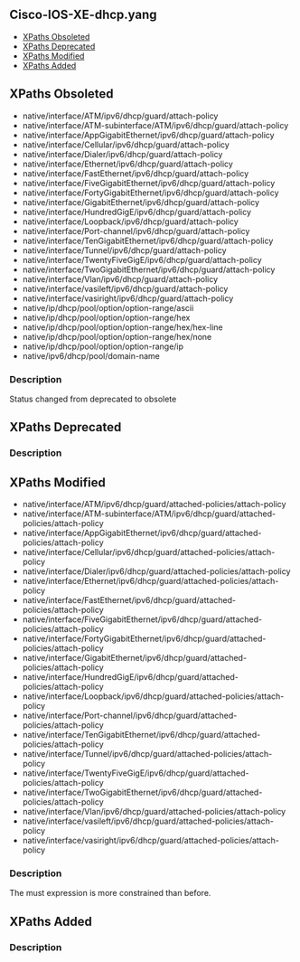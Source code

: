 ## Cisco-IOS-XE-dhcp.yang


- [XPaths Obsoleted](#xpaths-obsoleted)
- [XPaths Deprecated](#xpaths-deprecated)
- [XPaths Modified](#xpaths-modified)
- [XPaths Added](#xpaths-added)

## XPaths Obsoleted

- native/interface/ATM/ipv6/dhcp/guard/attach-policy
- native/interface/ATM-subinterface/ATM/ipv6/dhcp/guard/attach-policy
- native/interface/AppGigabitEthernet/ipv6/dhcp/guard/attach-policy
- native/interface/Cellular/ipv6/dhcp/guard/attach-policy
- native/interface/Dialer/ipv6/dhcp/guard/attach-policy
- native/interface/Ethernet/ipv6/dhcp/guard/attach-policy
- native/interface/FastEthernet/ipv6/dhcp/guard/attach-policy
- native/interface/FiveGigabitEthernet/ipv6/dhcp/guard/attach-policy
- native/interface/FortyGigabitEthernet/ipv6/dhcp/guard/attach-policy
- native/interface/GigabitEthernet/ipv6/dhcp/guard/attach-policy
- native/interface/HundredGigE/ipv6/dhcp/guard/attach-policy
- native/interface/Loopback/ipv6/dhcp/guard/attach-policy
- native/interface/Port-channel/ipv6/dhcp/guard/attach-policy
- native/interface/TenGigabitEthernet/ipv6/dhcp/guard/attach-policy
- native/interface/Tunnel/ipv6/dhcp/guard/attach-policy
- native/interface/TwentyFiveGigE/ipv6/dhcp/guard/attach-policy
- native/interface/TwoGigabitEthernet/ipv6/dhcp/guard/attach-policy
- native/interface/Vlan/ipv6/dhcp/guard/attach-policy
- native/interface/vasileft/ipv6/dhcp/guard/attach-policy
- native/interface/vasiright/ipv6/dhcp/guard/attach-policy
- native/ip/dhcp/pool/option/option-range/ascii
- native/ip/dhcp/pool/option/option-range/hex
- native/ip/dhcp/pool/option/option-range/hex/hex-line
- native/ip/dhcp/pool/option/option-range/hex/none
- native/ip/dhcp/pool/option/option-range/ip
- native/ipv6/dhcp/pool/domain-name

### Description

Status changed from deprecated to obsolete

## XPaths Deprecated

### Description

## XPaths Modified

- native/interface/ATM/ipv6/dhcp/guard/attached-policies/attach-policy
- native/interface/ATM-subinterface/ATM/ipv6/dhcp/guard/attached-policies/attach-policy
- native/interface/AppGigabitEthernet/ipv6/dhcp/guard/attached-policies/attach-policy
- native/interface/Cellular/ipv6/dhcp/guard/attached-policies/attach-policy
- native/interface/Dialer/ipv6/dhcp/guard/attached-policies/attach-policy
- native/interface/Ethernet/ipv6/dhcp/guard/attached-policies/attach-policy
- native/interface/FastEthernet/ipv6/dhcp/guard/attached-policies/attach-policy
- native/interface/FiveGigabitEthernet/ipv6/dhcp/guard/attached-policies/attach-policy
- native/interface/FortyGigabitEthernet/ipv6/dhcp/guard/attached-policies/attach-policy
- native/interface/GigabitEthernet/ipv6/dhcp/guard/attached-policies/attach-policy
- native/interface/HundredGigE/ipv6/dhcp/guard/attached-policies/attach-policy
- native/interface/Loopback/ipv6/dhcp/guard/attached-policies/attach-policy
- native/interface/Port-channel/ipv6/dhcp/guard/attached-policies/attach-policy
- native/interface/TenGigabitEthernet/ipv6/dhcp/guard/attached-policies/attach-policy
- native/interface/Tunnel/ipv6/dhcp/guard/attached-policies/attach-policy
- native/interface/TwentyFiveGigE/ipv6/dhcp/guard/attached-policies/attach-policy
- native/interface/TwoGigabitEthernet/ipv6/dhcp/guard/attached-policies/attach-policy
- native/interface/Vlan/ipv6/dhcp/guard/attached-policies/attach-policy
- native/interface/vasileft/ipv6/dhcp/guard/attached-policies/attach-policy
- native/interface/vasiright/ipv6/dhcp/guard/attached-policies/attach-policy

### Description

The must expression is more constrained than before.

## XPaths Added

### Description
